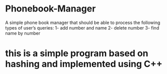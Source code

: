 # Phonebook-Manager

A simple phone book manager that should be able to process the following types of user’s queries:
 1- add number and name
 2- delete number
 3- find name by number
 
# this is a simple program based on hashing  and implemented using C++
